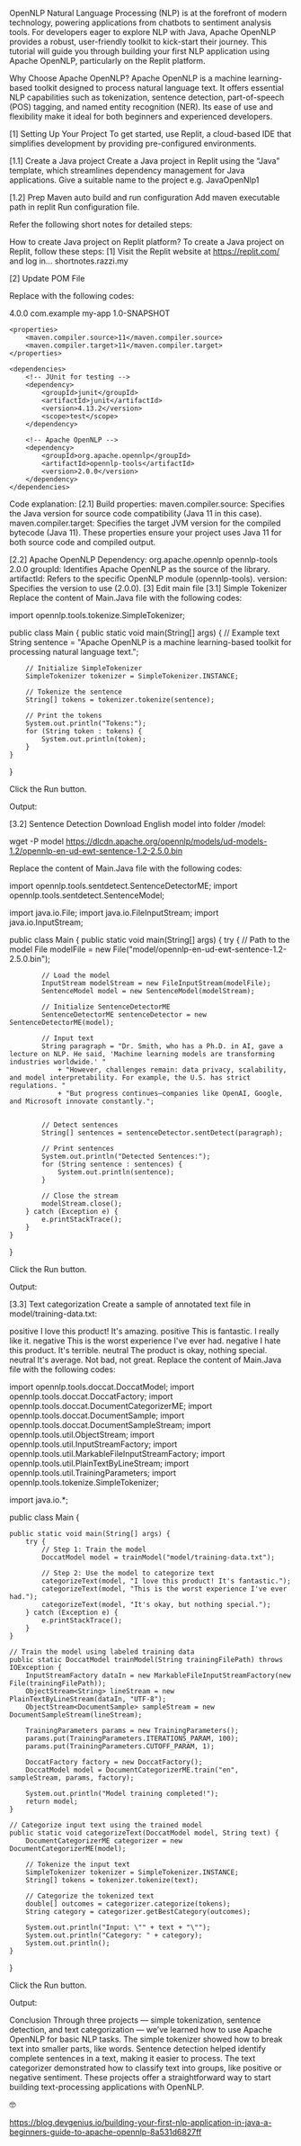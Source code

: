 OpenNLP
Natural Language Processing (NLP) is at the forefront of modern technology, powering applications from chatbots to sentiment analysis tools. For developers eager to explore NLP with Java, Apache OpenNLP provides a robust, user-friendly toolkit to kick-start their journey. This tutorial will guide you through building your first NLP application using Apache OpenNLP, particularly on the Replit platform.

Why Choose Apache OpenNLP?
Apache OpenNLP is a machine learning-based toolkit designed to process natural language text. It offers essential NLP capabilities such as tokenization, sentence detection, part-of-speech (POS) tagging, and named entity recognition (NER). Its ease of use and flexibility make it ideal for both beginners and experienced developers.

[1] Setting Up Your Project
To get started, use Replit, a cloud-based IDE that simplifies development by providing pre-configured environments.

[1.1] Create a Java project
Create a Java project in Replit using the “Java” template, which streamlines dependency management for Java applications. Give a suitable name to the project e.g. JavaOpenNlp1

[1.2] Prep Maven auto build and run configuration
Add maven executable path in replit Run configuration file.

Refer the following short notes for detailed steps:

How to create Java project on Replit platform?
To create a Java project on Replit, follow these steps: [1] Visit the Replit website at https://replit.com/ and log in…
shortnotes.razzi.my

[2] Update POM File

Replace with the following codes:

<project xmlns="http://maven.apache.org/POM/4.0.0" 
         xmlns:xsi="http://www.w3.org/2001/XMLSchema-instance" 
         xsi:schemaLocation="http://maven.apache.org/POM/4.0.0 http://maven.apache.org/xsd/maven-4.0.0.xsd">
    <modelVersion>4.0.0</modelVersion>
    <groupId>com.example</groupId>
    <artifactId>my-app</artifactId>
    <version>1.0-SNAPSHOT</version>

    <properties>
        <maven.compiler.source>11</maven.compiler.source>
        <maven.compiler.target>11</maven.compiler.target>
    </properties>

    <dependencies>
        <!-- JUnit for testing -->
        <dependency>
            <groupId>junit</groupId>
            <artifactId>junit</artifactId>
            <version>4.13.2</version>
            <scope>test</scope>
        </dependency>

        <!-- Apache OpenNLP -->
        <dependency>
            <groupId>org.apache.opennlp</groupId>
            <artifactId>opennlp-tools</artifactId>
            <version>2.0.0</version>
        </dependency>
    </dependencies>
</project>
Code explanation:
[2.1] Build properties:
maven.compiler.source: Specifies the Java version for source code compatibility (Java 11 in this case).
maven.compiler.target: Specifies the target JVM version for the compiled bytecode (Java 11).
These properties ensure your project uses Java 11 for both source code and compiled output.

[2.2] Apache OpenNLP Dependency:
<dependency>
    <groupId>org.apache.opennlp</groupId>
    <artifactId>opennlp-tools</artifactId>
    <version>2.0.0</version>
</dependency>
groupId: Identifies Apache OpenNLP as the source of the library.
artifactId: Refers to the specific OpenNLP module (opennlp-tools).
version: Specifies the version to use (2.0.0).
[3] Edit main file
[3.1] Simple Tokenizer
Replace the content of Main.Java file with the following codes:

import opennlp.tools.tokenize.SimpleTokenizer;

public class Main {
    public static void main(String[] args) {
        // Example text
        String sentence = "Apache OpenNLP is a machine learning-based toolkit for processing natural language text.";

        // Initialize SimpleTokenizer
        SimpleTokenizer tokenizer = SimpleTokenizer.INSTANCE;

        // Tokenize the sentence
        String[] tokens = tokenizer.tokenize(sentence);

        // Print the tokens
        System.out.println("Tokens:");
        for (String token : tokens) {
            System.out.println(token);
        }
    }
}

Click the Run button.


Output:


[3.2] Sentence Detection
Download English model into folder /model:

wget -P model https://dlcdn.apache.org/opennlp/models/ud-models-1.2/opennlp-en-ud-ewt-sentence-1.2-2.5.0.bin

Replace the content of Main.Java file with the following codes:

import opennlp.tools.sentdetect.SentenceDetectorME;
import opennlp.tools.sentdetect.SentenceModel;

import java.io.File;
import java.io.FileInputStream;
import java.io.InputStream;

public class Main {
    public static void main(String[] args) {
        try {
            // Path to the model
            File modelFile = new File("model/opennlp-en-ud-ewt-sentence-1.2-2.5.0.bin");

            // Load the model
            InputStream modelStream = new FileInputStream(modelFile);
            SentenceModel model = new SentenceModel(modelStream);

            // Initialize SentenceDetectorME
            SentenceDetectorME sentenceDetector = new SentenceDetectorME(model);

            // Input text
            String paragraph = "Dr. Smith, who has a Ph.D. in AI, gave a lecture on NLP. He said, 'Machine learning models are transforming industries worldwide.' "
                + "However, challenges remain: data privacy, scalability, and model interpretability. For example, the U.S. has strict regulations. "
                + "But progress continues—companies like OpenAI, Google, and Microsoft innovate constantly.";


            // Detect sentences
            String[] sentences = sentenceDetector.sentDetect(paragraph);

            // Print sentences
            System.out.println("Detected Sentences:");
            for (String sentence : sentences) {
                System.out.println(sentence);
            }

            // Close the stream
            modelStream.close();
        } catch (Exception e) {
            e.printStackTrace();
        }
    }
}

Click the Run button.


Output:


[3.3] Text categorization
Create a sample of annotated text file in model/training-data.txt:

positive I love this product! It's amazing.
positive This is fantastic. I really like it.
negative This is the worst experience I've ever had.
negative I hate this product. It's terrible.
neutral The product is okay, nothing special.
neutral It's average. Not bad, not great.
Replace the content of Main.Java file with the following codes:

import opennlp.tools.doccat.DoccatModel;
import opennlp.tools.doccat.DoccatFactory;
import opennlp.tools.doccat.DocumentCategorizerME;
import opennlp.tools.doccat.DocumentSample;
import opennlp.tools.doccat.DocumentSampleStream;
import opennlp.tools.util.ObjectStream;
import opennlp.tools.util.InputStreamFactory;
import opennlp.tools.util.MarkableFileInputStreamFactory;
import opennlp.tools.util.PlainTextByLineStream;
import opennlp.tools.util.TrainingParameters;
import opennlp.tools.tokenize.SimpleTokenizer;

import java.io.*;

public class Main {

    public static void main(String[] args) {
        try {
            // Step 1: Train the model
            DoccatModel model = trainModel("model/training-data.txt");

            // Step 2: Use the model to categorize text
            categorizeText(model, "I love this product! It's fantastic.");
            categorizeText(model, "This is the worst experience I've ever had.");
            categorizeText(model, "It's okay, but nothing special.");
        } catch (Exception e) {
            e.printStackTrace();
        }
    }

    // Train the model using labeled training data
    public static DoccatModel trainModel(String trainingFilePath) throws IOException {
        InputStreamFactory dataIn = new MarkableFileInputStreamFactory(new File(trainingFilePath));
        ObjectStream<String> lineStream = new PlainTextByLineStream(dataIn, "UTF-8");
        ObjectStream<DocumentSample> sampleStream = new DocumentSampleStream(lineStream);

        TrainingParameters params = new TrainingParameters();
        params.put(TrainingParameters.ITERATIONS_PARAM, 100);
        params.put(TrainingParameters.CUTOFF_PARAM, 1);

        DoccatFactory factory = new DoccatFactory();
        DoccatModel model = DocumentCategorizerME.train("en", sampleStream, params, factory);

        System.out.println("Model training completed!");
        return model;
    }

    // Categorize input text using the trained model
    public static void categorizeText(DoccatModel model, String text) {
        DocumentCategorizerME categorizer = new DocumentCategorizerME(model);

        // Tokenize the input text
        SimpleTokenizer tokenizer = SimpleTokenizer.INSTANCE;
        String[] tokens = tokenizer.tokenize(text);

        // Categorize the tokenized text
        double[] outcomes = categorizer.categorize(tokens);
        String category = categorizer.getBestCategory(outcomes);

        System.out.println("Input: \"" + text + "\"");
        System.out.println("Category: " + category);
        System.out.println();
    }
}

Click the Run button.


Output:


Conclusion
Through three projects — simple tokenization, sentence detection, and text categorization — we’ve learned how to use Apache OpenNLP for basic NLP tasks. The simple tokenizer showed how to break text into smaller parts, like words. Sentence detection helped identify complete sentences in a text, making it easier to process. The text categorizer demonstrated how to classify text into groups, like positive or negative sentiment. These projects offer a straightforward way to start building text-processing applications with OpenNLP.

🤓

https://blog.devgenius.io/building-your-first-nlp-application-in-java-a-beginners-guide-to-apache-opennlp-8a531d6827ff
